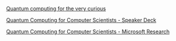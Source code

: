 [Quantum computing for the very curious](https://quantum.country/qcvc)

[Quantum Computing for Computer Scientists - Speaker Deck](https://speakerdeck.com/ahelwer/quantum-computing-for-computer-scientists?slide=2)

[Quantum Computing for Computer Scientists - Microsoft Research](https://www.microsoft.com/en-us/research/video/quantum-computing-computer-scientists/#!related_info)
